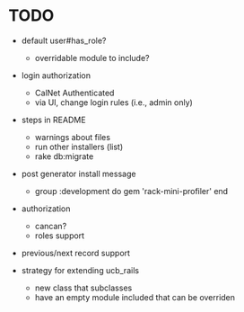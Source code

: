 # TODO

* default user#has_role?
  * overridable module to include?
  

* login authorization
  * CalNet Authenticated
  * via UI, change login rules (i.e., admin only)
  
* steps in README
  * warnings about files
  * run other installers (list)
  * rake db:migrate
  
* post generator install message
  * group :development do
      gem 'rack-mini-profiler'
    end

* authorization
  * cancan?
  * roles support

* previous/next record support

* strategy for extending ucb_rails
  * new class that subclasses
  * have an empty module included that can be overriden